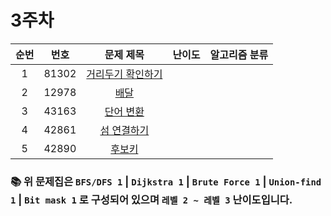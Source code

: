 # 3주차


| 순번 | 번호 | 문제 제목 | 난이도 | 알고리즘 분류 |
| :--: | :--: | :--: | :--: | :--: |
| 1 | 81302 | [거리두기 확인하기](https://school.programmers.co.kr/learn/courses/30/lessons/81302) |
| 2 | 12978 | [배달](https://school.programmers.co.kr/learn/courses/30/lessons/12978) |
| 3 | 43163 | [단어 변환](https://school.programmers.co.kr/learn/courses/30/lessons/43163) |
| 4 | 42861 | [섬 연결하기](https://school.programmers.co.kr/learn/courses/30/lessons/42861) |
| 5 | 42890 | [후보키](https://school.programmers.co.kr/learn/courses/30/lessons/42890) |

### 📚 위 문제집은 `BFS/DFS 1` | `Dijkstra 1` | `Brute Force 1` | `Union-find 1` | `Bit mask 1` 로 구성되어 있으며 `레벨 2 ~ 레벨 3` 난이도입니다.